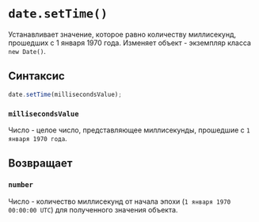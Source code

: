 # `date.setTime()`

Устанавливает значение, которое равно количеству миллисекунд, прошедших с 1 января 1970 года. Изменяет объект - экземпляр класса `new Date()`.

## Синтаксис

```js
date.setTime(millisecondsValue);
```

### `millisecondsValue`

Число - целое число, представляющее миллисекунды, прошедшие с `1 января 1970 года`.

## Возвращает

### `number`

Число - количество миллисекунд от начала эпохи (`1 января 1970 00:00:00 UTC`) для полученного значения объекта.
